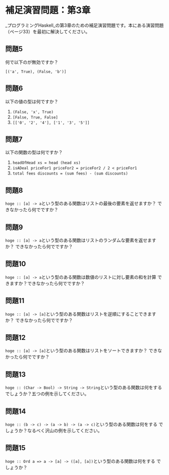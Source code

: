 補足演習問題：第3章
===================

_プログラミングHaskell_の第3章のための補足演習問題です。本にある演習問題
（ページ33）を最初に解決してください。

問題5
-----

何で以下のが無効ですか？

    [('a', True), (False, 'b')]

問題6
-----

以下の値の型は何ですか？

1. `(False, 'x', True)`
2. `[False, True, False]`
3. `[['0', '2', '4'], ['1', '3', '5']]`

問題7
-----

以下の関数の型は何ですか？

1. `headOfHead xs = head (head xs)`
2. `isADeal priceFor1 priceFor2 = priceFor2 / 2 < priceFor1`
3. `total fees discounts = (sum fees) - (sum discounts)`

問題8
-----

`hoge :: [a] -> a`という型のある関数はリストの最後の要素を返せますか？
できなかったら何でですか？

問題9
-----

`hoge :: [a] -> a`という型のある関数はリストのランダムな要素を返せますか？
できなかったら何でですか？

問題10
------

`hoge :: [a] -> a`という型のある関数は数値のリストに対し要素の和を計算
できますか？できなかったら何でですか？

問題11
------

`hoge :: [a] -> [a]`という型のある関数はリストを逆順にすることできますか？
できなかったら何でですか？

問題12
------

`hoge :: [a] -> [a]`という型のある関数はリストをソートできますか？
できなかったら何でですか？

問題13
------

`hoge :: (Char -> Bool) -> String -> String`という型のある関数は何をする
でしょうか？五つの例を示してください。

問題14
------

`hoge :: (b -> c) -> (a -> b) -> (a -> c)`という型のある関数は何をする
でしょうか？なるべく沢山の例を示してください。

問題15
------

`hoge :: Ord a => a -> [a] -> ([a], [a])`という型のある関数は何をする
でしょうか？
